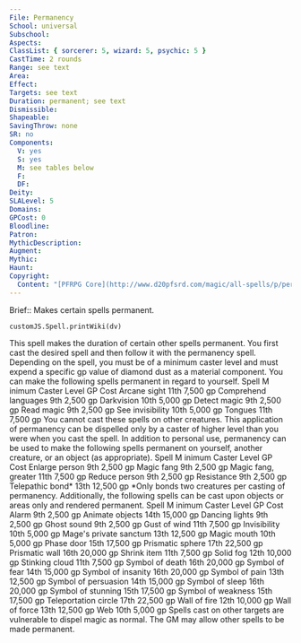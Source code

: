 ```yaml
---
File: Permanency
School: universal
Subschool: 
Aspects: 
ClassList: { sorcerer: 5, wizard: 5, psychic: 5 }
CastTime: 2 rounds
Range: see text
Area: 
Effect: 
Targets: see text
Duration: permanent; see text
Dismissible: 
Shapeable: 
SavingThrow: none
SR: no
Components:
  V: yes
  S: yes
  M: see tables below
  F: 
  DF: 
Deity: 
SLALevel: 5
Domains: 
GPCost: 0
Bloodline: 
Patron: 
MythicDescription: 
Augment: 
Mythic: 
Haunt: 
Copyright:
  Content: "[PFRPG Core](http://www.d20pfsrd.com/magic/all-spells/p/permanency)"
---
```

Brief:: Makes certain spells permanent.

```dataviewjs
customJS.Spell.printWiki(dv)
```

This spell makes the duration of certain other spells permanent. You first cast the desired spell and then follow it with the permanency spell. Depending on the spell, you must be of a minimum caster level and must expend a specific gp value of diamond dust as a material component. You can make the following spells permanent in regard to yourself. Spell M inimum Caster Level GP Cost Arcane sight 11th 7,500 gp Comprehend languages 9th 2,500 gp Darkvision 10th 5,000 gp Detect magic 9th 2,500 gp Read magic 9th 2,500 gp See invisibility 10th 5,000 gp Tongues 11th 7,500 gp You cannot cast these spells on other creatures. This application of permanency can be dispelled only by a caster of higher level than you were when you cast the spell. In addition to personal use, permanency can be used to make the following spells permanent on yourself, another creature, or an object (as appropriate). Spell M inimum Caster Level GP Cost Enlarge person 9th 2,500 gp Magic fang 9th 2,500 gp Magic fang, greater 11th 7,500 gp Reduce person 9th 2,500 gp Resistance 9th 2,500 gp Telepathic bond* 13th 12,500 gp *Only bonds two creatures per casting of permanency. Additionally, the following spells can be cast upon objects or areas only and rendered permanent. Spell M inimum Caster Level GP Cost Alarm 9th 2,500 gp Animate objects 14th 15,000 gp Dancing lights 9th 2,500 gp Ghost sound 9th 2,500 gp Gust of wind 11th 7,500 gp Invisibility 10th 5,000 gp Mage's private sanctum 13th 12,500 gp Magic mouth 10th 5,000 gp Phase door 15th 17,500 gp Prismatic sphere 17th 22,500 gp Prismatic wall 16th 20,000 gp Shrink item 11th 7,500 gp Solid fog 12th 10,000 gp Stinking cloud 11th 7,500 gp Symbol of death 16th 20,000 gp Symbol of fear 14th 15,000 gp Symbol of insanity 16th 20,000 gp Symbol of pain 13th 12,500 gp Symbol of persuasion 14th 15,000 gp Symbol of sleep 16th 20,000 gp Symbol of stunning 15th 17,500 gp Symbol of weakness 15th 17,500 gp Teleportation circle 17th 22,500 gp Wall of fire 12th 10,000 gp Wall of force 13th 12,500 gp Web 10th 5,000 gp Spells cast on other targets are vulnerable to dispel magic as normal. The GM may allow other spells to be made permanent.
